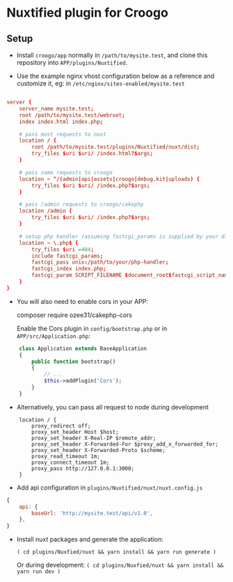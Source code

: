 # Nuxtified plugin for Croogo

## Setup

- Install `croogo/app` normally in `/path/to/mysite.test`, and clone this repository into `APP/plugins/Nuxtified`.

- Use the example nginx vhost configuration below as a reference and customize it, eg: in
    `/etc/nginx/sites-enabled/mysite.test`

```conf

server {
    server_name mysite.test;
    root /path/to/mysite.test/webroot;
    index index.html index.php;

    # pass most requests to nuxt
    location / {
        root /path/to/mysite.test/plugins/Nuxtified/nuxt/dist;
        try_files $uri $uri/ /index.html?$args;
    }

    # pass some requests to croogo
    location ~ ^/(admin|api|assets|croogo|debug.kit|uploads) {
        try_files $uri $uri/ /index.php?$args;
    }

    # pass /admin requests to croogo/cakephp
    location /admin {
        try_files $uri $uri/ /index.php?$args;
    }

    # setup php handler (assuming fastcgi_params is supplied by your distro
    location ~ \.php$ {
        try_files $uri =404;
        include fastcgi_params;
        fastcgi_pass unix:/path/to/your/php-handler;
        fastcgi_index index.php;
        fastcgi_param SCRIPT_FILENAME $document_root$fastcgi_script_name;
    }
}

```

- You will also need to enable cors in your APP:

    composer require ozee31/cakephp-cors

  Enable the Cors plugin in `config/bootstrap.php` or in `APP/src/Application.php`:

```php
    class Application extends BaseApplication
    {
        public function bootstrap()
        {
            // ...
            $this->addPlugin('Cors');
        }
    }
```

- Alternatively, you can pass all request to node during development
```
    location / {
        proxy_redirect off;
        proxy_set_header Host $host;
        proxy_set_header X-Real-IP $remote_addr;
        proxy_set_header X-Forwarded-For $proxy_add_x_forwarded_for;
        proxy_set_header X-Forwarded-Proto $scheme;
        proxy_read_timeout 1m;
        proxy_connect_timeout 1m;
        proxy_pass http://127.0.0.1:3000;
    }
```

- Add api configuration in `plugins/Nuxtified/nuxt/nuxt.config.js`

```js
{
    api: {
        baseUrl: 'http://mysite.test/api/v1.0',
    },
}
```

- Install nuxt packages and generate the application:

    `( cd plugins/Nuxfied/nuxt && yarn install && yarn run generate )`

  Or during development:
    `( cd plugins/Nuxfied/nuxt && yarn install && yarn run dev )`
